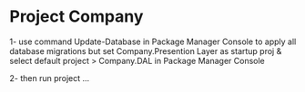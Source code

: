 # Project Company

1- use command Update-Database in Package Manager Console to apply all database migrations but 
 set Company.Presention Layer as startup proj & select default project > Company.DAL in Package Manager Console

2- then run project ...
